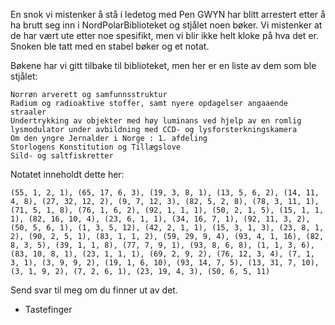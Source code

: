 En snok vi mistenker å stå i ledetog med Pen GWYN har blitt arrestert etter å ha brutt seg inn i NordPolarBiblioteket og stjålet noen bøker. Vi mistenker at de har vært ute etter noe spesifikt, men vi blir ikke helt kloke på hva det er. Snoken ble tatt med en stabel bøker og et notat.

Bøkene har vi gitt tilbake til biblioteket, men her er en liste av dem som ble stjålet:
```
Norrøn arverett og samfunnsstruktur
Radium og radioaktive stoffer, samt nyere opdagelser angaaende straaler
Undertrykking av objekter med høy luminans ved hjelp av en romlig lysmodulator under avbildning med CCD- og lysforsterkningskamera
Om den yngre Jernalder i Norge : 1. afdeling
Storlogens Konstitution og Tillægslove
Sild- og saltfiskretter
```

Notatet inneholdt dette her:
```
(55, 1, 2, 1), (65, 17, 6, 3), (19, 3, 8, 1), (13, 5, 6, 2), (14, 11, 4, 8), (27, 32, 12, 2), (9, 7, 12, 3), (82, 5, 2, 8), (78, 3, 11, 1), (71, 5, 1, 8), (76, 1, 6, 2), (92, 1, 1, 1), (50, 2, 1, 5), (15, 1, 1, 1), (82, 16, 10, 4), (23, 6, 1, 1), (34, 16, 7, 1), (92, 11, 3, 2), (50, 5, 6, 1), (1, 3, 5, 12), (42, 2, 1, 1), (15, 3, 1, 3), (23, 8, 1, 2), (90, 2, 5, 1), (83, 1, 1, 2), (59, 29, 9, 4), (93, 4, 1, 16), (82, 8, 3, 5), (39, 1, 1, 8), (77, 7, 9, 1), (93, 8, 6, 8), (1, 1, 3, 6), (83, 10, 8, 1), (23, 1, 1, 1), (69, 2, 9, 2), (76, 12, 3, 4), (7, 1, 3, 1), (3, 9, 9, 2), (19, 1, 6, 10), (93, 14, 7, 5), (13, 31, 7, 10), (3, 1, 9, 2), (7, 2, 6, 1), (23, 19, 4, 3), (50, 6, 5, 11)
```

Send svar til meg om du finner ut av det.

- Tastefinger
